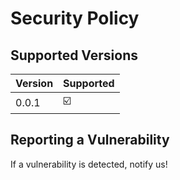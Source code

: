 # Security Policy

## Supported Versions

| Version | Supported          |
| ------- | ------------------ |
| 0.0.1   | ☑️                 |

## Reporting a Vulnerability

If a vulnerability is detected, notify us!

